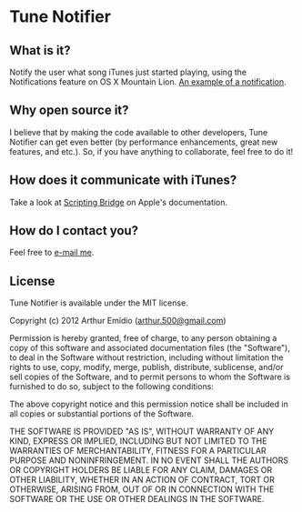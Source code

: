 Tune Notifier
=============

## What is it?
Notify the user what song iTunes just started playing, using the Notifications feature on OS X Mountain Lion.
[An example of a notification](http://i1052.photobucket.com/albums/s446/ArthurEmidio/1d556f9c.png).

## Why open source it?
I believe that by making the code available to other developers, Tune Notifier can get even better (by performance enhancements, great new features, and etc.).
So, if you have anything to collaborate, feel free to do it!

## How does it communicate with iTunes?
Take a look at [Scripting Bridge](https://developer.apple.com/library/mac/#documentation/Cocoa/Conceptual/ScriptingBridgeConcepts/Introduction/Introduction.html) on Apple's documentation.

## How do I contact you?
Feel free to [e-mail me](mailto:arthur.500@gmail.com).

## License

Tune Notifier is available under the MIT license.

Copyright (c) 2012 Arthur Emídio (arthur.500@gmail.com)

Permission is hereby granted, free of charge, to any person obtaining a copy of this software and associated documentation files (the "Software"), to deal in the Software without restriction, including without limitation the rights to use, copy, modify, merge, publish, distribute, sublicense, and/or sell copies of the Software, and to permit persons to whom the Software is furnished to do so, subject to the following conditions:

The above copyright notice and this permission notice shall be included in all copies or substantial portions of the Software.

THE SOFTWARE IS PROVIDED "AS IS", WITHOUT WARRANTY OF ANY KIND, EXPRESS OR IMPLIED, INCLUDING BUT NOT LIMITED TO THE WARRANTIES OF MERCHANTABILITY, FITNESS FOR A PARTICULAR PURPOSE AND NONINFRINGEMENT. IN NO EVENT SHALL THE AUTHORS OR COPYRIGHT HOLDERS BE LIABLE FOR ANY CLAIM, DAMAGES OR OTHER LIABILITY, WHETHER IN AN ACTION OF CONTRACT, TORT OR OTHERWISE, ARISING FROM, OUT OF OR IN CONNECTION WITH THE SOFTWARE OR THE USE OR OTHER DEALINGS IN THE SOFTWARE.